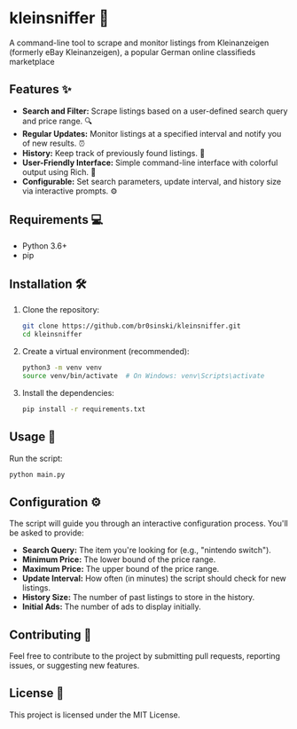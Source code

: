 # kleinsniffer 🔎

A command-line tool to scrape and monitor listings from Kleinanzeigen (formerly eBay Kleinanzeigen), a popular German online classifieds marketplace

## Features ✨

*   **Search and Filter:** Scrape listings based on a user-defined search query and price range. 🔍
*   **Regular Updates:** Monitor listings at a specified interval and notify you of new results. ⏰
*   **History:** Keep track of previously found listings. 📜
*   **User-Friendly Interface:** Simple command-line interface with colorful output using Rich. 🎨
*   **Configurable:** Set search parameters, update interval, and history size via interactive prompts. ⚙️

## Requirements 💻

*   Python 3.6+
*   pip

## Installation 🛠️

1.  Clone the repository:

    ```bash
    git clone https://github.com/br0sinski/kleinsniffer.git
    cd kleinsniffer
    ```

2.  Create a virtual environment (recommended):

    ```bash
    python3 -m venv venv
    source venv/bin/activate  # On Windows: venv\Scripts\activate
    ```

3.  Install the dependencies:

    ```bash
    pip install -r requirements.txt
    ```

## Usage 🚀

Run the script:

```bash
python main.py
```

## Configuration ⚙️

The script will guide you through an interactive configuration process. You'll be asked to provide:

*   **Search Query:** The item you're looking for (e.g., "nintendo switch").
*   **Minimum Price:** The lower bound of the price range.
*   **Maximum Price:** The upper bound of the price range.
*   **Update Interval:** How often (in minutes) the script should check for new listings.
*   **History Size:** The number of past listings to store in the history.
*   **Initial Ads:** The number of ads to display initially.

## Contributing 🤝

Feel free to contribute to the project by submitting pull requests, reporting issues, or suggesting new features.

## License 📄

This project is licensed under the MIT License.
